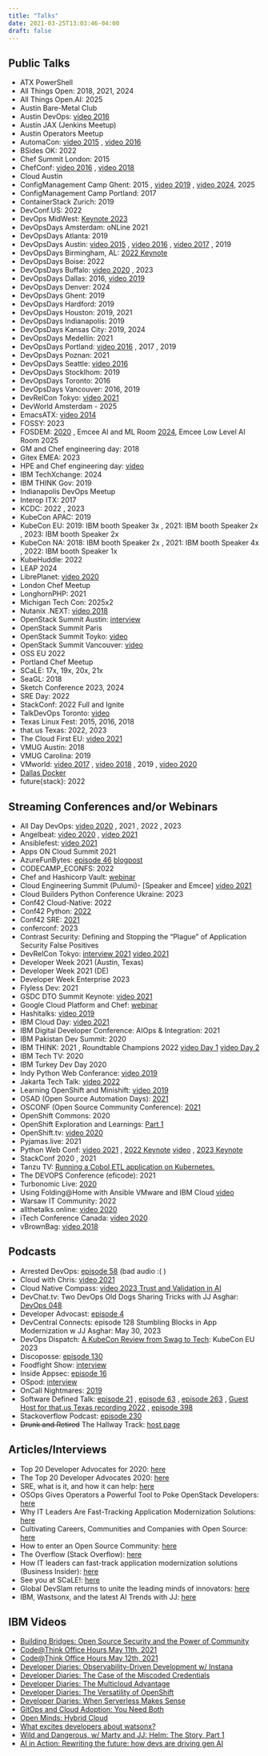 ```yaml
---
title: "Talks"
date: 2021-03-25T13:03:46-04:00
draft: false
---
```


## Public Talks

- ATX PowerShell
- All Things Open: 2018, 2021, 2024
- All Things Open.AI: 2025
- Austin Bare-Metal Club
- Austin DevOps: [video 2016](https://www.youtube.com/watch?v=lZKhwSGxa58)
- Austin JAX (Jenkins Meetup)
- Austin Operators Meetup
- AutomaCon: [video 2015](https://www.youtube.com/watch?v=qvSGJslwpDA) , [video 2016](https://www.youtube.com/watch?v=D3LS3lHWFnE)
- BSides OK: 2022
- Chef Summit London: 2015
- ChefConf: [video 2016](https://www.youtube.com/watch?v=HfYI1KcKFoo) , [video 2018](https://www.youtube.com/watch?v=jtgXQpcJFT0)
- Cloud Austin
- ConfigManagement Camp Ghent: 2015 , [video 2019](https://www.youtube.com/watch?v=W1d7r3mIj0A) , [video 2024](https://www.youtube.com/watch?v=U-H3s5V0w3Y), 2025
- ConfigManagement Camp Portland: 2017
- ContainerStack Zurich: 2019
- DevConf.US: 2022
- DevOps MidWest: [Keynote 2023](https://www.sketchdev.io/devops-midwest-speaker-bio-page)
- DevOpsDays Amsterdam: oNLine 2021
- DevOpsDays Atlanta: 2019
- DevOpsDays Austin: [video 2015](https://vimeo.com/130554525) , [video 2016](https://vimeo.com/165731277) , [video 2017](https://youtu.be/Z0Qtf2XJBcA?t=1h10m49s) , 2019
- DevOpsDays Birmingham, AL: [2022 Keynote](https://www.youtube.com/watch?v=pJvDFpYKzv0&feature=youtu.be)
- DevOpsDays Boise: 2022
- DevOpsDays Buffalo: [video 2020](https://youtu.be/Kr9uc285Z2k) , 2023
- DevOpsDays Dallas: 2016, [video 2019](https://www.youtube.com/watch?v=tcq1-kNQd2Q)
- DevOpsDays Denver: 2024
- DevOpsDays Ghent: 2019
- DevOpsDays Hardford: 2019
- DevOpsDays Houston: 2019, 2021
- DevOpsDays Indianapolis: 2019
- DevOpsDays Kansas City: 2019, 2024
- DevOpsDays Medellín: 2021
- DevOpsDays Portland: [video 2016](https://www.youtube.com/watch?v=JqwgmePMEw4) , 2017 , 2019
- DevOpsDays Poznan: 2021
- DevOpsDays Seattle: [video 2016](https://www.youtube.com/watch?v=9iuYqZU8mj8)
- DevOpsDays Stocklhom: 2019
- DevOpsDays Toronto: 2016
- DevOpsDays Vancouver: 2016, 2019
- DevRelCon Tokyo: [video 2021](https://youtu.be/Aoliy98BCwI?t=1315)
- DevWorld Amsterdam - 2025
- EmacsATX: [video 2014](https://www.youtube.com/watch?v=VO7xj2ArpZw)
- FOSSY: 2023
- FOSDEM: [2020](http://bofh.nikhef.nl/events/FOSDEM/2020/UB5.230/osslessons.webm) , Emcee AI and ML Room [2024](https://ftp.osuosl.org/pub/fosdem/2024/ub2252a/), Emcee Low Level AI Room 2025
- GM and Chef engineering day: 2018
- Gitex EMEA: 2023
- HPE and Chef engineering day: [video](https://www.periscope.tv/HPE_ConvergedDI/1YpKkWlEYnjKj)
- IBM TechXchange: 2024
- IBM THINK Gov: 2019
- Indianapolis DevOps Meetup
- Interop ITX: 2017
- KCDC: 2022 , 2023
- KubeCon APAC: 2019
- KubeCon EU: 2019: IBM booth Speaker 3x , 2021: IBM booth Speaker 2x , 2023: IBM booth Speaker 2x
- KubeCon NA: 2018: IBM booth Speaker 2x , 2021: IBM booth Speaker 4x , 2022: IBM booth Speaker 1x
- KubeHuddle: 2022
- LEAP 2024
- LibrePlanet: [video 2020](https://media.libreplanet.org/u/libreplanet/m/lessons-learned-from-cultivating-free-software-projects-and-communities/)
- London Chef Meetup
- LonghornPHP: 2021
- Michigan Tech Con: 2025x2
- Nutanix .NEXT: [video 2018](https://vimeo.com/270129963/9d32cc9b0f)
- OpenStack Summit Austin: [interview](https://soundcloud.com/thenewstackmakers/jj-asghar-interview)
- OpenStack Summit Paris
- OpenStack Summit Toyko: [video](https://www.youtube.com/watch?v=ivYYS_F7Rpw)
- OpenStack Summit Vancouver: [video](https://youtu.be/FBCKCO45xIw?t=34m35s)
- OSS EU 2022
- Portland Chef Meetup
- SCaLE: 17x, 19x, 20x, 21x
- SeaGL: 2018
- Sketch Conference 2023, 2024
- SRE Day: 2022
- StackConf: 2022 Full and Ignite
- TalkDevOps Toronto: [video](https://channel9.msdn.com/Blogs/TalkDevOps/TalkDevOps--Introduction-to-Chef-with-JJ-Ashgar-as-a-DotNet-Developer)
- Texas Linux Fest: 2015, 2016, 2018
- that.us Texas: 2022, 2023
- The Cloud First EU: [video 2021](https://youtu.be/OGFkz81mKf8?t=22331)
- VMUG Austin: 2018
- VMUG Carolina: 2019
- VMworld: [video 2017](https://www.vmworldonline.com/searchsite?search=SER1906BU) , [video 2018](https://www.youtube.com/watch?v=II4IsntZnyY) , 2019 , [video 2020](https://youtu.be/aBzJ6wrE6xA)
- [Dallas Docker](https://events.docker.com/events/detaihttp://jjasghar.github.io/talks/ls/docker-docker-dallas-presents-chef-habitat-docker-113)
- future{stack}: 2022

## Streaming Conferences and/or Webinars

- All Day DevOps: [video 2020](https://content.sonatype.com/2020addo-ct/addo2020-ct-asghar) , 2021 , 2022 , 2023
- Angelbeat: [video 2020](https://youtu.be/LVXiOyzuF_E) , [video 2021](https://youtu.be/spHxba0eARg)
- Ansiblefest: [video 2021](https://events.ansiblefest.redhat.com/widget/redhat/ansible21/sessioncatalog/session/1623166230807001Iqrk)
- Apps ON Cloud Summit 2021
- AzureFunBytes: [episode 46](https://www.youtube.com/watch?v=ZGNuhgR_SdE) [blogpost](https://dev.to/azure/azurefunbytes-episode-46-openshift-on-azure-with-jjasghar-4nh1)
- CODECAMP_ECONFS: 2022
- Chef and Hashicorp Vault: [webinar](https://www.brighttalk.com/webcast/11349/232851/manage-secrets-with-chef-and-hashicorps-vault)
- Cloud Engineering Summit (Pulumi)- [Speaker and Emcee] [video 2021](https://www.pulumi.com/resources/migrating-a-monolith-to-cloud-native)
- Cloud Builders Python Conference Ukraine: 2023
- Conf42 Cloud-Native: 2022
- Conf42 Python: [2022](https://www.conf42.com/Python_2022_JJ_Asghar_deploying_simple_app_kubernetes_openshift)
- Conf42 SRE: [2021](https://www.conf42.com/Site_Reliability_Engineering_2021_JJ_Asghar_migrating_monolith_cloudnative_stumbling_blocks)
- conferconf: 2023
- Contrast Security: Defining and Stopping the “Plague” of Application Security False Positives
- DevRelCon Tokyo: [interview 2021](https://www.youtube.com/watch?v=yzWFnsivCZQ) [video 2021](https://youtu.be/oJb2rA0yY-k)
- Developer Week 2021 (Austin, Texas)
- Developer Week 2021 (DE)
- Developer Week Enterprise 2023
- Flyless Dev: 2021
- GSDC DTO Summit Keynote: [video 2021](https://vimeo.com/572047609/ef164c1662)
- Google Cloud Platform and Chef: [webinar](https://www.brighttalk.com/webcast/10619/283199)
- Hashitalks: [video 2019](https://www.hashicorp.com/resources/how-to-terraform-ibm-cloud-to-play-nicely)
- IBM Cloud Day: [video 2021](https://ibmcloudday-vconf.bemyapp.com/#/conference/5ff8bc27013733001b01d3d6)
- IBM Digital Developer Conference: AIOps & Integration: 2021
- IBM Pakistan Dev Summit: 2020
- IBM THINK: 2021 , Roundtable Champions 2022 [video Day 1](https://www.youtube.com/watch?v=tXoMGP2yI0M) [video Day 2](https://www.youtube.com/watch?v=mJefrsMIlSc)
- IBM Tech TV: 2020
- IBM Turkey Dev Day 2020
- Indy Python Web Conferance: [video 2019](https://youtu.be/lGdoyHeHsBo)
- Jakarta Tech Talk: [video 2022](https://www.crowdcast.io/e/techtalk-feb1)
- Learning OpenShift and Minishift: [video 2019](https://www.youtube.com/watch?v=aIvLoZYBes05)
- OSAD (Open Source Automation Days): [2021](https://osad-munich.org/en/deploying-a-simple-python-app-to-kubernetes-openshift/)
- OSCONF (Open Source Community Conference): [2021](https://www.youtube.com/watch?v=_O1KjDY1Obo)
- OpenShift Commons: 2020
- OpenShift Exploration and Learnings: [Part 1](https://www.youtube.com/watch?v=d7nxzB0YtR0)
- OpenShift.tv: [video 2020](https://www.youtube.com/watch?v=erO6XXj8Kl0)
- Pyjamas.live: 2021
- Python Web Conf: [video 2021](https://2021.pythonwebconf.com/presentations/deploying-a-simple-python-app-to-kubernetes-openshift) , [2022 Keynote](https://2022.pythonwebconf.com/presentations/we-accidentally-created-a-serverless-application) [video](https://youtu.be/PmT2MD6_k8M) , [2023 Keynote](https://2023.pythonwebconf.com/presentations/taking-a-step-back-and-leveraging-gitops-to-wrangle-your-clusters-and-projects)
- StackConf 2020 , 2021
- Tanzu TV: [Running a Cobol ETL application on Kubernetes.](https://www.youtube.com/watch?v=yhC6SFZI8Mw)
- The DEVOPS Conference (eficode): 2021
- Turbonomic Live: [2020](https://gateway.on24.com/wcc/eh/2339289/lp/2374731/demystifying-devops%2C-kubernetes%2C-and-cloud-native-applications/)
- Using Folding@Home with Ansible VMware and IBM Cloud [video](https://www.youtube.com/watch?v=fZVTTwKs2dA)
- Warsaw IT Community: 2022
- allthetalks.online: [video 2020](https://www.youtube.com/watch?v=ly0qNA3gs78)
- iTech Conference Canada: [video 2020](https://www.itechconference.ca/widit00042-on-demand.html)
- vBrownBag: [video 2018](https://www.youtube.com/watch?v=RwAFGK9mju4)

## Podcasts

- Arrested DevOps: [episode 58](https://www.arresteddevops.com/openstack/) (bad audio :( )
- Cloud with Chris: [video 2021](https://youtu.be/W4xoq_iCn7E)
- Cloud Native Compass: [video 2023 Trust and Validation in AI](https://www.youtube.com/watch?v=SoZ4s1Ew0CA)
- DevChat.tv: Two DevOps Old Dogs Sharing Tricks with JJ Asghar: [DevOps 048](https://devchat.tv/adventures-in-devops/devops-048-two-devops-old-dogs-sharing-tricks-with-jj-asghar/)
- Developer Advocast: [episode 4](https://open.spotify.com/episode/01gsWap8IaGw98K7kgOu2y?si=9e9eaba390c149f6)
- DevCentral Connects: episode 128 Stumbling Blocks in App Modernization w JJ Asghar: May 30, 2023
- DevOps Dispatch: [A KubeCon Review from Swag to Tech](https://youtu.be/JZ4X5U6UO5s?si=F3n8BMcwRzclLbi4): KubeCon EU 2023
- Discoposse: [episode 130](https://discopossepodcast.com/episode-130-the-why-and-how-of-developer-advocacy-and-tech-community-with-jj-asghar/)
- Foodfight Show: [interview](http://foodfightshow.org/2015/12/chef-and-openstack.html)
- Inside Appsec: [episode 16](https://soundcloud.com/contrastsecurity/devops-trends-and-best-practices-a-perspective-from-the-trenches)
- OSpod: [interview](https://itunes.apple.com/us/podcast/chef-jj-asghar-episode-48-on-ospod/id913351029?i=1000360509387&mt=2)
- OnCall Nightmares: [2019](https://www.podomatic.com/podcasts/oncallnightmares/episodes/2019-10-24T11_14_36-07_00)
- Software Defined Talk: [episode 21](http://www.softwaredefinedinterviews.com/21) , [episode 63](http://www.softwaredefinedinterviews.com/63) , [episode 263](https://www.softwaredefinedtalk.com/263) , [Guest Host for that.us Texas recording 2022](https://www.youtube.com/watch?v=n_RwGqqCTBM&t=1384s) , [episode 398](https://www.softwaredefinedtalk.com/398)
- Stackoverflow Podcast: [episode 230](https://stackoverflow.blog/2020/04/28/podcast-230-mastering-the-mainframe-cobol-ibm/)
- ~~Drunk and Retired~~ The Hallway Track: [host page](https://drunkandretired.com/hosts/jjasghar)

## Articles/Interviews

- Top 20 Developer Advocates for 2020: [here](https://www.whitesourcesoftware.com/resources/blog/top-20-developer-advocates-to-follow/)
- The Top 20 Developer Advocates 2020: [here](https://www.linkedin.com/pulse/top-20-developer-advocates-2020-sebastian-grodzietzki/)
- SRE, what is it, and how it can help: [here](https://www.toolbox.com/tech/devops/articles/automating-sre-to-scale-operations/)
- OSOps Gives Operators a Powerful Tool to Poke OpenStack Developers: [here](https://thenewstack.io/osops-operations-teams-dangerous-go-alone-take/)
- Why IT Leaders Are Fast-Tracking Application Modernization Solutions: [here](https://www.ibm.com/cloud/blog/why-it-leaders-are-fast-tracking-application-modernization-solutions)
- Cultivating Careers, Communities and Companies with Open Source: [here](https://www.ibm.com/cloud/blog/cultivating-careers-communities-and-companies-with-open-source)
- How to enter an Open Source Community: [here](https://developer.ibm.com/blogs/how-to-enter-an-open-source-community/)
- The Overflow (Stack Overflow): [here](https://stackoverflow.blog/2022/11/01/homelabbbing-jj-asghar)
- How IT leaders can fast-track application modernization solutions (Business Insider): [here](https://www.businessinsider.com/sc/how-it-leaders-can-fast-track-application-modernization-solutions)
- See you at SCaLE!: [here](https://github.blog/2023-03-03-see-you-at-scale/)
- Global DevSlam returns to unite the leading minds of innovators: [here](https://dataconomy.com/2023/10/13/global-devslam-returns-to-unite-the-leading-minds-of-innovators/)
- IBM, Wastsonx, and the latest AI Trends with JJ: [here](https://youtu.be/yXBhBnexjbY?si=9SuV8HY9lWI9bjSz)

## IBM Videos

- [Building Bridges: Open Source Security and the Power of Community](https://developer.ibm.com/videos/walk-and-talk-secure-open-source-with-todd-moore/)
- [Code@Think Office Hours May 11th, 2021](https://youtu.be/KV3-ohi2aQY)
- [Code@Think Office Hours May 12th, 2021](https://youtu.be/I2zjMc7yJ_U)
- [Developer Diaries: Observability-Driven Development w/ Instana](https://youtu.be/tM3XjSmlbCk)
- [Developer Diaries: The Case of the Miscoded Credentials](https://youtu.be/43jdluldDBc)
- [Developer Diaries: The Multicloud Advantage](https://youtu.be/GQodXQ5iyTI)
- [Developer Diaries: The Versatility of OpenShift](https://youtu.be/p6vn1tDr24U)
- [Developer Diaries: When Serverless Makes Sense](https://youtu.be/cq2SrECwf-E)
- [GitOps and Cloud Adoption: You Need Both](https://www.youtube.com/watch?v=BYTgP6GmwcQ)
- [Open Minds: Hybrid Cloud](https://www.ibm.com/resources/modernize/jjasghar)
- [What excites developers about watsonx?](https://youtu.be/kbksx4xn9UQ)
- [Wild and Dangerous, w/ Marty and JJ: Helm: The Story, Part 1](https://youtu.be/KU5hHtrX8ZQ)
- [AI in Action: Rewriting the future: how devs are driving gen AI](https://www.youtube.com/watch?v=MmgdcWA3bcs&t=2s)
